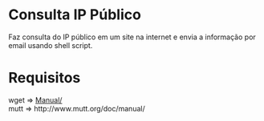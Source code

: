 # Consulta IP Público
Faz consulta do IP público em um site na internet e envia a informação por email usando shell script.

# Requisitos
<p>wget => <a href="https://www.gnu.org/software/wget" target="_blank">Manual/</a> <br />
mutt => http://www.mutt.org/doc/manual/</p>

